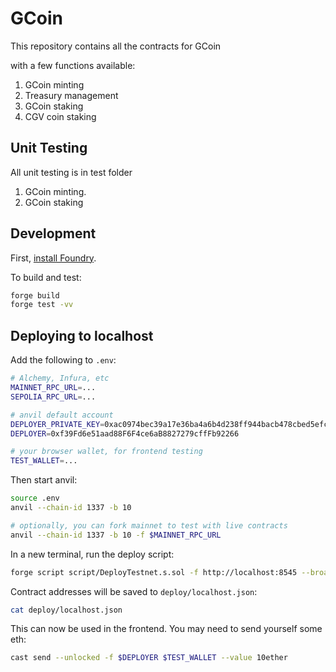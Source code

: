 # GCoin

This repository contains all the contracts for GCoin

with a few functions available:

1. GCoin minting
2. Treasury management
3. GCoin staking
4. CGV coin staking

## Unit Testing

All unit testing is in test folder

1. GCoin minting.
2. GCoin staking

## Development

First, [install Foundry](https://book.getfoundry.sh/getting-started/installation).

To build and test:

```sh
forge build
forge test -vv
```

## Deploying to localhost

Add the following to `.env`:

```sh
# Alchemy, Infura, etc
MAINNET_RPC_URL=...
SEPOLIA_RPC_URL=...

# anvil default account
DEPLOYER_PRIVATE_KEY=0xac0974bec39a17e36ba4a6b4d238ff944bacb478cbed5efcae784d7bf4f2ff80
DEPLOYER=0xf39Fd6e51aad88F6F4ce6aB8827279cffFb92266

# your browser wallet, for frontend testing
TEST_WALLET=...
```

Then start anvil:

```sh
source .env
anvil --chain-id 1337 -b 10

# optionally, you can fork mainnet to test with live contracts
anvil --chain-id 1337 -b 10 -f $MAINNET_RPC_URL
```

In a new terminal, run the deploy script:

```sh
forge script script/DeployTestnet.s.sol -f http://localhost:8545 --broadcast
```

Contract addresses will be saved to `deploy/localhost.json`:

```sh
cat deploy/localhost.json
```

This can now be used in the frontend. You may need to send yourself some eth:

```sh
cast send --unlocked -f $DEPLOYER $TEST_WALLET --value 10ether
```
